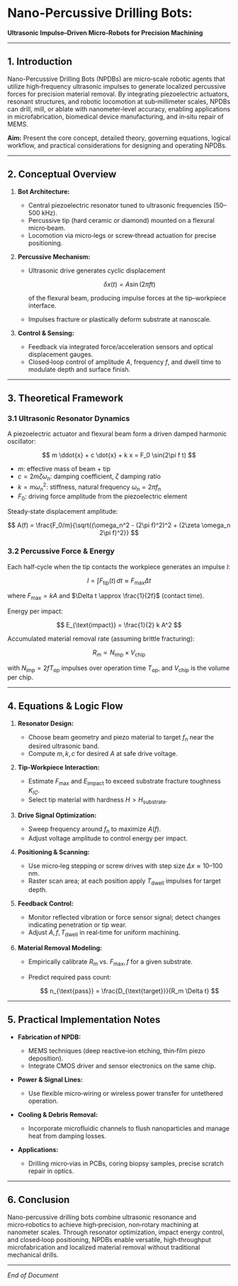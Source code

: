 # Nano-Percussive Drilling Bots: 
**Ultrasonic Impulse–Driven Micro‑Robots for Precision Machining**

---

## 1. Introduction

Nano-Percussive Drilling Bots (NPDBs) are micro‑scale robotic agents that utilize high‑frequency ultrasonic impulses to generate localized percussive forces for precision material removal. By integrating piezoelectric actuators, resonant structures, and robotic locomotion at sub‑millimeter scales, NPDBs can drill, mill, or ablate with nanometer‑level accuracy, enabling applications in microfabrication, biomedical device manufacturing, and in‑situ repair of MEMS.

**Aim:** Present the core concept, detailed theory, governing equations, logical workflow, and practical considerations for designing and operating NPDBs.

---

## 2. Conceptual Overview

1. **Bot Architecture:**

   * Central piezoelectric resonator tuned to ultrasonic frequencies (50–500 kHz).
   * Percussive tip (hard ceramic or diamond) mounted on a flexural micro‑beam.
   * Locomotion via micro‑legs or screw‑thread actuation for precise positioning.

2. **Percussive Mechanism:**

   * Ultrasonic drive generates cyclic displacement

     $$
     \delta x(t) = A \sin(2\pi f t)
     $$

     of the flexural beam, producing impulse forces at the tip–workpiece interface.
   * Impulses fracture or plastically deform substrate at nanoscale.

3. **Control & Sensing:**

   * Feedback via integrated force/acceleration sensors and optical displacement gauges.
   * Closed‑loop control of amplitude $A$, frequency $f$, and dwell time to modulate depth and surface finish.

---

## 3. Theoretical Framework

### 3.1 Ultrasonic Resonator Dynamics

A piezoelectric actuator and flexural beam form a driven damped harmonic oscillator:

$$
m \ddot{x} + c \dot{x} + k x = F_0 \sin(2\pi f t)
$$

* $m$: effective mass of beam + tip
* $c = 2m\zeta \omega_n$: damping coefficient, $\zeta$ damping ratio
* $k = m \omega_n^2$: stiffness, natural frequency $\omega_n = 2\pi f_n$
* $F_0$: driving force amplitude from the piezoelectric element

Steady‑state displacement amplitude:

$$
A(f) = \frac{F_0/m}{\sqrt{(\omega_n^2 - (2\pi f)^2)^2 + (2\zeta \omega_n 2\pi f)^2}}
$$

### 3.2 Percussive Force & Energy

Each half‑cycle when the tip contacts the workpiece generates an impulse $I$:

$$
I = \int F_{\text{tip}}(t)\,dt \approx F_{\text{max}} \Delta t
$$

where $F_{\text{max}} = k A$ and $\Delta t \approx \frac{1}{2f}$ (contact time).

Energy per impact:

$$
E_{\text{impact}} = \frac{1}{2} k A^2
$$

Accumulated material removal rate (assuming brittle fracturing):

$$
R_m \propto N_{\text{imp}} \times V_{\text{chip}}
$$

with $N_{\text{imp}} = 2f T_{\text{op}}$ impulses over operation time $T_{\text{op}}$, and $V_{\text{chip}}$ is the volume per chip.

---

## 4. Equations & Logic Flow

1. **Resonator Design:**

   * Choose beam geometry and piezo material to target $f_n$ near the desired ultrasonic band.
   * Compute $m, k, c$ for desired $A$ at safe drive voltage.

2. **Tip‑Workpiece Interaction:**

   * Estimate $F_{\text{max}}$ and $E_{\text{impact}}$ to exceed substrate fracture toughness $K_{IC}$.
   * Select tip material with hardness $H > H_{\text{substrate}}$.

3. **Drive Signal Optimization:**

   * Sweep frequency around $f_n$ to maximize $A(f)$.
   * Adjust voltage amplitude to control energy per impact.

4. **Positioning & Scanning:**

   * Use micro‑leg stepping or screw drives with step size $\Delta x \approx 10\text{–}100 \,\text{nm}$.
   * Raster scan area; at each position apply $T_{\text{dwell}}$ impulses for target depth.

5. **Feedback Control:**

   * Monitor reflected vibration or force sensor signal; detect changes indicating penetration or tip wear.
   * Adjust $A, f, T_{\text{dwell}}$ in real‑time for uniform machining.

6. **Material Removal Modeling:**

   * Empirically calibrate $R_m$ vs. $F_{\text{max}}, f$ for a given substrate.
   * Predict required pass count:

     $$
     n_{\text{pass}} = \frac{D_{\text{target}}}{R_m \Delta t}
     $$

---

## 5. Practical Implementation Notes

* **Fabrication of NPDB:**

  * MEMS techniques (deep reactive‑ion etching, thin‑film piezo deposition).
  * Integrate CMOS driver and sensor electronics on the same chip.

* **Power & Signal Lines:**

  * Use flexible micro‑wiring or wireless power transfer for untethered operation.

* **Cooling & Debris Removal:**

  * Incorporate microfluidic channels to flush nanoparticles and manage heat from damping losses.

* **Applications:**

  * Drilling micro‑vias in PCBs, coring biopsy samples, precise scratch repair in optics.

---

## 6. Conclusion

Nano-percussive drilling bots combine ultrasonic resonance and micro‑robotics to achieve high‑precision, non‑rotary machining at nanometer scales. Through resonator optimization, impact energy control, and closed‑loop positioning, NPDBs enable versatile, high‑throughput microfabrication and localized material removal without traditional mechanical drills.

---

*End of Document*
